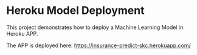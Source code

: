 # Heroku Model Deployment 

This project demonstrates how to deploy a Machine Learning Model in Heroku APP.

The APP is deployed here:
https://insurance-predict-skc.herokuapp.com/
